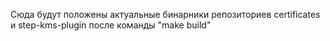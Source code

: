 Сюда будут положены актуальные бинарники репозиториев certificates и step-kms-plugin после команды "make build"